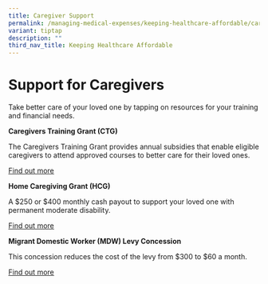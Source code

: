 ```yaml
---
title: Caregiver Support
permalink: /managing-medical-expenses/keeping-healthcare-affordable/caregiver-support/
variant: tiptap
description: ""
third_nav_title: Keeping Healthcare Affordable
---
```

<h1><strong>Support for Caregivers</strong></h1><p>Take better care of your loved one by tapping on resources for your training and financial needs.</p><p><strong>Caregivers Training Grant (CTG)</strong></p><p>The Caregivers Training Grant provides annual subsidies that enable eligible caregivers to attend approved courses to better care for their loved ones.</p><p><a href="https://www.cpf.gov.sg/member/healthcare-financing" rel="noopener noreferrer nofollow" target="_blank"><u>Find out more</u></a></p><p><strong>Home Caregiving Grant (HCG)</strong></p><p>A $250 or $400 monthly cash payout to support your loved one with permanent moderate disability.</p><p><a href="https://www.cpf.gov.sg/member/healthcare-financing" rel="noopener noreferrer nofollow" target="_blank"><u>Find out more</u></a></p><p><strong>Migrant Domestic Worker (MDW) Levy Concession</strong></p><p>This concession reduces the cost of the levy from $300 to $60 a month.</p><p><a href="https://www.cpf.gov.sg/member/healthcare-financing" rel="noopener noreferrer nofollow" target="_blank"><u>Find out more</u></a></p><p></p>